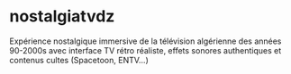 # nostalgiatvdz
Expérience nostalgique immersive de la télévision algérienne des années 90-2000s avec interface TV rétro réaliste, effets sonores authentiques et contenus cultes (Spacetoon, ENTV...)

